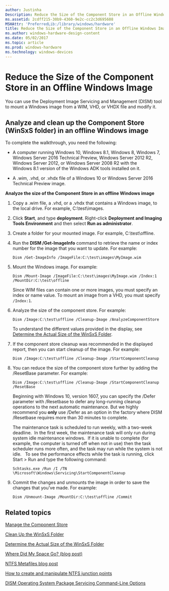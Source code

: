 ```yaml
---
author: Justinha
Description: Reduce the Size of the Component Store in an Offline Windows Image
ms.assetid: 2cdff215-30b9-4360-9e2c-cc2c3d695608
MSHAttr: 'PreferredLib:/library/windows/hardware'
title: Reduce the Size of the Component Store in an Offline Windows Image
ms.author: windows-hardware-design-content
ms.date: 05/02/2017
ms.topic: article
ms.prod: windows-hardware
ms.technology: windows-devices
---
```


# Reduce the Size of the Component Store in an Offline Windows Image


You can use the Deployment Image Servicing and Management (DISM) tool to mount a Windows image from a WIM, VHD, or VHDX file and modify it.

## <span id="Analyze_and_clean_up_the_Component_Store__WinSxS_folder__in_an_offline_Windows_image"></span><span id="analyze_and_clean_up_the_component_store__winsxs_folder__in_an_offline_windows_image"></span><span id="ANALYZE_AND_CLEAN_UP_THE_COMPONENT_STORE__WINSXS_FOLDER__IN_AN_OFFLINE_WINDOWS_IMAGE"></span>Analyze and clean up the Component Store (WinSxS folder) in an offline Windows image


To complete the walkthrough, you need the following:

-   A computer running Windows 10, Windows 8.1, Windows 8, Windows 7, Windows Server 2016 Technical Preview, Windows Server 2012 R2, Windows Server 2012, or Windows Server 2008 R2 with the Windows 8.1 version of the Windows ADK tools installed on it.

-   A .wim, .vhd, or .vhdx file of a Windows 10 or Windows Server 2016 Technical Preview image.

**Analyze the size of the Component Store in an offline Windows image**

1.  Copy a .wim file, a .vhd, or a .vhdx that contains a Windows image, to the local drive. For example, C:\\test\\images.

2.  Click **Start**, and type **deployment**. Right-click **Deployment and Imaging Tools Environment** and then select **Run as administrator**.

3.  Create a folder for your mounted image. For example, C:\\test\\offline.

4.  Run the **DISM /Get-ImageInfo** command to retrieve the name or index number for the image that you want to update. For example:

    ``` syntax
    Dism /Get-ImageInfo /ImageFile:C:\test\images\MyImage.wim
    ```

5.  Mount the Windows image. For example:

    ``` syntax
    Dism /Mount-Image /ImageFile:C:\test\images\MyImage.wim /Index:1 /MountDir:C:\test\offline
    ```

    Since WIM files can contain one or more images, you must specify an index or name value. To mount an image from a VHD, you must specify `/Index:1`.

6.  Analyze the size of the component store. For example:

    ``` syntax
    Dism /Image:C:\test\offline /Cleanup-Image /AnalyzeComponentStore
    ```

    To understand the different values provided in the display, see [Determine the Actual Size of the WinSxS Folder](determine-the-actual-size-of-the-winsxs-folder.md).

7.  If the component store cleanup was recommended in the displayed report, then you can start cleanup of the image. For example:

    ``` syntax
    Dism /Image:C:\test\offline /Cleanup-Image /StartComponentCleanup
    ```

8.  You can reduce the size of the component store further by adding the /ResetBase parameter. For example:

    ``` syntax
    Dism /Image:C:\test\offline /Cleanup-Image /StartComponentCleanup /ResetBase
    ```
    
    Beginning with Windows 10, version 1607, you can specify the /Defer parameter with /Resetbase to defer any long-running cleanup operations to the next automatic maintenance. But we highly recommend you **only** use /Defer as an option in the factory where DISM /Resetbase requires more than 30 minutes to complete. 
   
    The maintenance task is scheduled to run weekly, with a two-week deadline.  In the first week, the maintenance task will only run during system idle maintenance windows.  If it is unable to complete (for example, the computer is turned off when not in use) then the task scheduler runs more often, and the task may run while the system is not idle.
 
    To see the performance effects while the task is running, click Start > Run and type the following command:
    
    ```syntax
    Schtasks.exe /Run /I /TN \Microsoft\Windows\Servicing\StartComponentCleanup
    ```
    
9.  Commit the changes and unmounts the image in order to save the changes that you’ve made. For example:

    ``` syntax
    Dism /Unmount-Image /MountDir:C:\test\offline /Commit
    ```

## <span id="related_topics"></span>Related topics


[Manage the Component Store](manage-the-component-store.md)

[Clean Up the WinSxS Folder](clean-up-the-winsxs-folder.md)

[Determine the Actual Size of the WinSxS Folder](determine-the-actual-size-of-the-winsxs-folder.md)

[Where Did My Space Go? (blog post)](http://blogs.technet.com/b/askcore/archive/2013/03/01/where-did-my-space-go.aspx)

[NTFS Metafiles blog post](http://blogs.technet.com/b/askcore/archive/2009/12/30/ntfs-metafiles.aspx)

[How to create and manipulate NTFS junction points](http://support.microsoft.com/kb/205524)

[DISM Operating System Package Servicing Command-Line Options](dism-operating-system-package-servicing-command-line-options.md)

 

 







